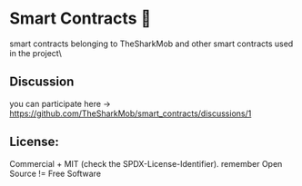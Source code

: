 # Smart Contracts 📝

smart contracts belonging to TheSharkMob and other smart contracts used in the project\

## Discussion

you can participate here -> https://github.com/TheSharkMob/smart_contracts/discussions/1


## License: 

Commercial + MIT (check the SPDX-License-Identifier). remember Open Source != Free Software
